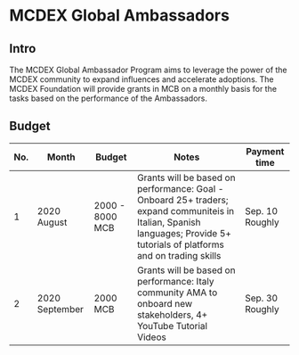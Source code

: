 # MCDEX Global Ambassadors
## Intro
The MCDEX Global Ambassador Program aims to leverage the power of the MCDEX community to expand influences and accelerate adoptions. The MCDEX Foundation will provide grants in MCB on a monthly basis for the tasks based on the performance of the Ambassadors. 


## Budget

| No. | Month          | Budget | Notes | Payment time | 
|-----|---------------|---------|-------|-------|
|  1  | 2020 August  | 2000 - 8000 MCB| Grants will be based on performance: Goal - Onboard 25+ traders; expand communiteis in Italian, Spanish languages; Provide 5+ tutorials of platforms and on trading skills  | Sep. 10 Roughly |
|  2  | 2020 September  | 2000 MCB | Grants will be based on performance: Italy community AMA to onboard new stakeholders,  4+ YouTube Tutorial Videos   | Sep. 30 Roughly |
